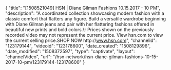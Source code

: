 {
    "title": "[1508521049] HSN | Diane Gilman Fashions 10.15.2017 - 10 PM",
    "description": "A coordinated collection showcasing modern fashion with a classic comfort that flatters any figure. Build a versatile wardrobe beginning with Diane Gilman jeans and pair with her flattering fashions offered in beautiful new prints and bold colors.\r Prices shown on the previously recorded video may not represent the current price.  View hsn.com to view the current selling price.SHOP NOW http:\/\/www.hsn.com",
    "channelid": "123179144",
    "videoid": "123178600",
    "date_created": "1508129896",
    "date_modified": "1508372597",
    "type": "captivate",
    "layout": "channelVideo",
    "url": "\/hsn-network\/hsn-diane-gilman-fashions-10-15-2017-10-pm\/123179144-123178600"
}